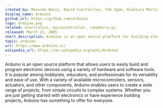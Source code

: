 ```yaml
---
created_by: Massimo Banzi, David Cuartielles, Tom Igoe, Gianluca Martino
display_name: Arduino
github_url: https://github.com/arduino
logo: arduino.png
related: electronics, microcontroller, raspberry-pi
released: March 21, 2005
short_description: Arduino is an open source platform for building electronic devices.
topic: arduino
url: https://www.arduino.cc/
wikipedia_url: https://en.wikipedia.org/wiki/Arduino
---
```


Arduino is an open source platform that allows users to easily build and program electronic devices using a variety of hardware and software tools. It is popular among hobbyists, educators, and professionals for its versatility and ease of use. With a variety of available microcontrollers, sensors, actuators, and other components, Arduino enables users to create a wide range of projects, from simple circuits to complex systems. Whether you are just getting started with electronics or have experience building projects, Arduino has something to offer for everyone.
